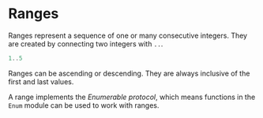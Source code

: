 # Ranges

Ranges represent a sequence of one or many consecutive integers. They are created by connecting two integers with `..`.

```elixir
1..5
```

Ranges can be ascending or descending. They are always inclusive of the first and last values.

A range implements the _Enumerable protocol_, which means functions in the `Enum` module can be used to work with ranges.
